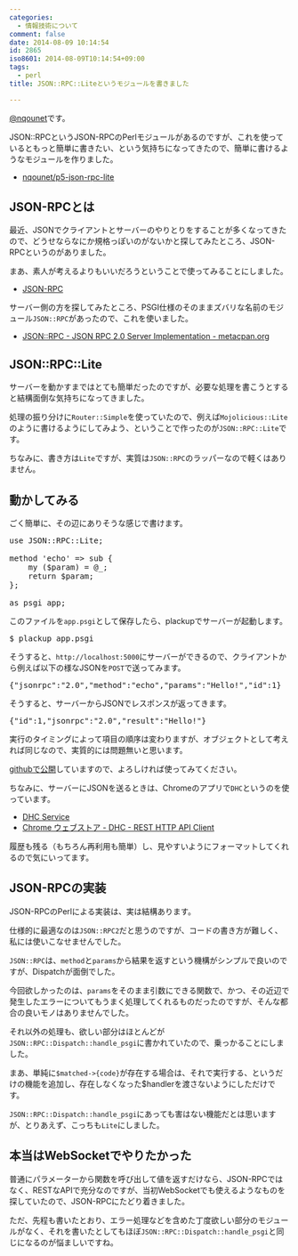 ```yaml
---
categories:
  - 情報技術について
comment: false
date: 2014-08-09 10:14:54
id: 2865
iso8601: 2014-08-09T10:14:54+09:00
tags:
  - perl
title: JSON::RPC::Liteというモジュールを書きました

---
```


<p><a href="https://twitter.com/nqounet">@nqounet</a>です。</p>

<p>JSON::RPCというJSON-RPCのPerlモジュールがあるのですが、これを使っているともっと簡単に書きたい、という気持ちになってきたので、簡単に書けるようなモジュールを作りました。</p>

<ul>
<li><a href="https://github.com/nqounet/p5-json-rpc-lite">nqounet/p5-json-rpc-lite</a></li>
</ul>



<h2>JSON-RPCとは</h2>

<p>最近、JSONでクライアントとサーバーのやりとりをすることが多くなってきたので、どうせならなにか規格っぽいのがないかと探してみたところ、JSON-RPCというのがありました。</p>

<p>まあ、素人が考えるよりもいいだろうということで使ってみることにしました。</p>

<ul>
<li><a href="http://www.jsonrpc.org/">JSON-RPC</a></li>
</ul>

<p>サーバー側の方を探してみたところ、PSGI仕様のそのままズバリな名前のモジュール<code>JSON::RPC</code>があったので、これを使いました。</p>

<ul>
<li><a href="https://metacpan.org/pod/JSON::RPC">JSON::RPC - JSON RPC 2.0 Server Implementation - metacpan.org</a></li>
</ul>

<h2>JSON::RPC::Lite</h2>

<p>サーバーを動かすまではとても簡単だったのですが、必要な処理を書こうとすると結構面倒な気持ちになってきました。</p>

<p>処理の振り分けに<code>Router::Simple</code>を使っていたので、例えば<code>Mojolicious::Lite</code>のように書けるようにしてみよう、ということで作ったのが<code>JSON::RPC::Lite</code>です。</p>

<p>ちなみに、書き方は<code>Lite</code>ですが、実質は<code>JSON::RPC</code>のラッパーなので軽くはありません。</p>

<h2>動かしてみる</h2>

<p>ごく簡単に、その辺にありそうな感じで書けます。</p>

<pre class="lang:perl">
use JSON::RPC::Lite;

method 'echo' => sub {
    my ($param) = @_;
    return $param;
};

as_psgi_app;
</pre>

<p>このファイルを<code>app.psgi</code>として保存したら、plackupでサーバーが起動します。</p>

<pre class="lang:shell">
$ plackup app.psgi
</pre>

<p>そうすると、<code>http://localhost:5000</code>にサーバーができるので、クライアントから例えば以下の様なJSONを<code>POST</code>で送ってみます。</p>

<pre class="lang:json">
{"jsonrpc":"2.0","method":"echo","params":"Hello!","id":1}
</pre>

<p>そうすると、サーバーからJSONでレスポンスが返ってきます。</p>

<pre class="lang:json">
{"id":1,"jsonrpc":"2.0","result":"Hello!"}
</pre>

<p>実行のタイミングによって項目の順序は変わりますが、オブジェクトとして考えれば同じなので、実質的には問題無いと思います。</p>

<p><a href="https://github.com/nqounet/p5-json-rpc-lite">githubで公開</a>していますので、よろしければ使ってみてください。</p>

<p>ちなみに、サーバーにJSONを送るときは、Chromeのアプリで<code>DHC</code>というのを使っています。</p>

<ul>
<li><a href="https://www.sprintapi.com/dhcs.html">DHC Service</a></li>
<li><a href="https://chrome.google.com/webstore/detail/dhc-rest-http-api-client/aejoelaoggembcahagimdiliamlcdmfm">Chrome ウェブストア - DHC - REST HTTP API Client</a></li>
</ul>

<p>履歴も残る（もちろん再利用も簡単）し、見やすいようにフォーマットしてくれるので気にいってます。</p>

<h2>JSON-RPCの実装</h2>

<p>JSON-RPCのPerlによる実装は、実は結構あります。</p>

<p>仕様的に最適なのは<code>JSON::RPC2</code>だと思うのですが、コードの書き方が難しく、私には使いこなせませんでした。</p>

<p><code>JSON::RPC</code>は、<code>method</code>と<code>params</code>から結果を返すという機構がシンプルで良いのですが、Dispatchが面倒でした。</p>

<p>今回欲しかったのは、<code>params</code>をそのまま引数にできる関数で、かつ、その近辺で発生したエラーについてもうまく処理してくれるものだったのですが、そんな都合の良いモノはありませんでした。</p>

<p>それ以外の処理も、欲しい部分はほとんどが<code>JSON::RPC::Dispatch::handle_psgi</code>に書かれていたので、乗っかることにしました。</p>

<p>まあ、単純に<code>$matched-&gt;{code}</code>が存在する場合は、それで実行する、というだけの機能を追加し、存在しなくなった$handlerを渡さないようにしただけです。</p>

<p><code>JSON::RPC::Dispatch::handle_psgi</code>にあっても害はない機能だとは思いますが、とりあえず、こっちも<code>Lite</code>にしました。</p>

<h2>本当はWebSocketでやりたかった</h2>

<p>普通にパラメーターから関数を呼び出して値を返すだけなら、JSON-RPCではなく、RESTなAPIで充分なのですが、当初WebSocketでも使えるようなものを探していたので、JSON-RPCにたどり着きました。</p>

<p>ただ、先程も書いたとおり、エラー処理などを含めた丁度欲しい部分のモジュールがなく、それを書いたとしてもほぼ<code>JSON::RPC::Dispatch::handle_psgi</code>と同じになるのが悩ましいですね。</p>
    	